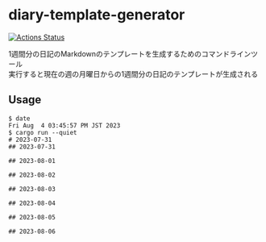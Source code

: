# diary-template-generator
[![Actions Status](https://github.com/toof-jp/diary-template-generator/workflows/Rust/badge.svg)](https://github.com/toof-jp/diary-template-generator/actions)

1週間分の日記のMarkdownのテンプレートを生成するためのコマンドラインツール  
実行すると現在の週の月曜日からの1週間分の日記のテンプレートが生成される

## Usage
```
$ date
Fri Aug  4 03:45:57 PM JST 2023
$ cargo run --quiet
# 2023-07-31
## 2023-07-31

## 2023-08-01

## 2023-08-02

## 2023-08-03

## 2023-08-04

## 2023-08-05

## 2023-08-06

```
